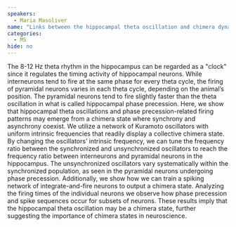 ```yaml
---
speakers:
  - Maria Masoliver
name: "Links between the hippocampal theta oscillation and chimera dynamics"
categories:
  - MS
hide: no
---
```

The 8-12 Hz theta rhythm in the hippocampus can be regarded as a "clock" since it regulates the timing activity of hippocampal neurons. While interneurons tend to fire at the same phase for every theta cycle, the firing of pyramidal neurons varies in each theta cycle, depending on the animal’s position. The pyramidal neurons tend to fire slightly faster than the theta oscillation in what is called hippocampal phase precession.  Here, we show that hippocampal theta oscillations and phase precession-related firing patterns may emerge from a chimera state where synchrony and asynchrony coexist.  We utilize a network of Kuramoto oscillators with uniform intrinsic frequencies that readily display a collective chimera state.  By changing the oscillators’ intrinsic frequency, we can tune the frequency ratio between the synchronized and unsynchronized oscillators to reach the frequency ratio between interneurons and pyramidal neurons in the hippocampus. The unsynchronized oscillators vary systematically within the synchronized population, as seen in the pyramidal neurons undergoing phase precession. Additionally, we show how we can train a spiking network of integrate-and-fire neurons to output a chimera state.  Analyzing the firing times of the individual neurons we observe how phase precession and spike sequences occur for subsets of neurons. These results imply that the hippocampal theta oscillation may be a chimera state, further suggesting the importance of chimera states in neuroscience.
